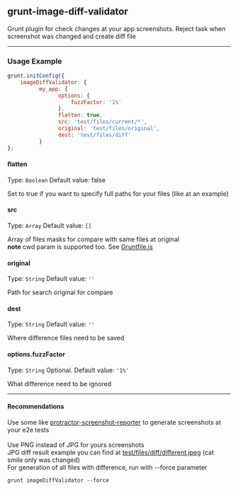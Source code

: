 ## grunt-image-diff-validator

Grunt plugin for check changes at your app screenshots. 
Reject task when screenshot was changed and create diff file

___
### Usage Example

```js
grunt.initConfig({
    imageDiffValidator: {
          my_app: {
                options: {
                    fuzzFactor: '1%'
                },
                flatten: true,
                src: 'test/files/current/*',
                original: 'test/files/original',
                dest: 'test/files/diff'
          }
};
```

#### flatten
Type: `Boolean`
Default value: false

Set to true if you want to specify full paths for your files (like at an example)

#### src
Type: `Array`
Default value: `[]`

Array of files masks for compare with same files at original
<br/>
**note** cwd param is supported too. See <a href="https://github.com/el-fuego/grunt-image-diff-validator/blob/master/Gruntfile.js">Gruntfile.js</a>


#### original
Type: `String`
Default value: `''`

Path for search original for compare


#### dest
Type: `String`
Default value: `''`

Where difference files need to be saved


#### options.fuzzFactor
Type: `String`
Optional. Default value: `'1%'`

What difference need to be ignored

___
#### Recommendations
Use some like <a href="https://github.com/swissmanu/protractor-screenshot-reporter">protractor-screenshot-reporter</a> to generate screenshots at your e2e tests<br />
<br />
Use PNG instead of JPG for yours screenshots<br />
JPG diff result example you can find at <a href="https://github.com/el-fuego/grunt-image-diff-validator/test/files/diff/different.jpeg">test/files/diff/different.jpeg</a> (cat smile only was changed)
<br />
For generation of all files with difference, run with --force parameter

```
grunt imageDiffValidator --force
```
